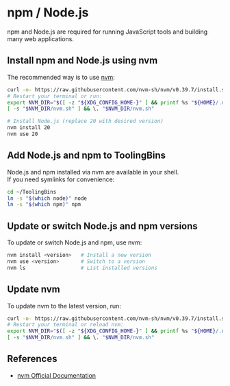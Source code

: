 # npm / Node.js

npm and Node.js are required for running JavaScript tools and building many web applications.

## Install npm and Node.js using nvm

The recommended way is to use [nvm](https://github.com/nvm-sh/nvm):

```bash title="Install nvm"
curl -o- https://raw.githubusercontent.com/nvm-sh/nvm/v0.39.7/install.sh | bash
# Restart your terminal or run:
export NVM_DIR="$([ -z "${XDG_CONFIG_HOME-}" ] && printf %s "${HOME}/.nvm" || printf %s "${XDG_CONFIG_HOME}/nvm")"
[ -s "$NVM_DIR/nvm.sh" ] && \. "$NVM_DIR/nvm.sh"

# Install Node.js (replace 20 with desired version)
nvm install 20
nvm use 20
```

## Add Node.js and npm to ToolingBins

Node.js and npm installed via nvm are available in your shell.  
If you need symlinks for convenience:

```bash title="Symlink node and npm"
cd ~/ToolingBins
ln -s "$(which node)" node
ln -s "$(which npm)" npm
```

## Update or switch Node.js and npm versions

To update or switch Node.js and npm, use nvm:

```bash title="Update or switch Node.js version"
nvm install <version>   # Install a new version
nvm use <version>       # Switch to a version
nvm ls                  # List installed versions
```

## Update nvm

To update nvm to the latest version, run:

```bash title="Update nvm"
curl -o- https://raw.githubusercontent.com/nvm-sh/nvm/v0.39.7/install.sh | bash
# Restart your terminal or reload nvm:
export NVM_DIR="$([ -z "${XDG_CONFIG_HOME-}" ] && printf %s "${HOME}/.nvm" || printf %s "${XDG_CONFIG_HOME}/nvm")"
[ -s "$NVM_DIR/nvm.sh" ] && \. "$NVM_DIR/nvm.sh"
```

## References

- [nvm Official Documentation](https://github.com/nvm-sh/nvm)
